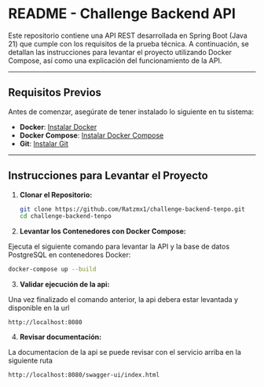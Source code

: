 # README - Challenge Backend API

Este repositorio contiene una API REST desarrollada en Spring Boot (Java 21) que cumple con los requisitos de la prueba 
técnica. A continuación, se detallan las instrucciones para levantar el proyecto utilizando Docker Compose, 
así como una explicación del funcionamiento de la API.

---

## **Requisitos Previos**

Antes de comenzar, asegúrate de tener instalado lo siguiente en tu sistema:

- **Docker**: [Instalar Docker](https://docs.docker.com/get-docker/)
- **Docker Compose**: [Instalar Docker Compose](https://docs.docker.com/compose/install/)
- **Git**: [Instalar Git](https://git-scm.com/downloads)

---

## **Instrucciones para Levantar el Proyecto**

1. **Clonar el Repositorio:**

   ```bash
   git clone https://github.com/Ratzmx1/challenge-backend-tenpo.git
   cd challenge-backend-tenpo

2. **Levantar los Contenedores con Docker Compose:**

Ejecuta el siguiente comando para levantar la API y la base de datos PostgreSQL en contenedores Docker:

   ```bash
   docker-compose up --build
   ```

3. **Validar ejecución de la api:**

Una vez finalizado el comando anterior, la api debera estar levantada y disponible en la url 
```
http://localhost:8080
```
4. **Revisar documentación:**

La documentacion de la api se puede revisar con el servicio arriba en la siguiente ruta

```
http://localhost:8080/swagger-ui/index.html
```
